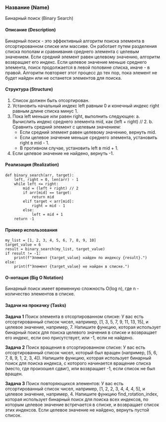 ### Название (Name)
Бинарный поиск (Binary Search)

#### Описание (Description)
Бинарный поиск - это эффективный алгоритм поиска элемента в отсортированном списке или массиве. Он работает путем разделения списка пополам и сравнивания среднего элемента с целевым значением. Если средний элемент равен целевому значению, алгоритм возвращает его индекс. Если целевое значение меньше среднего элемента, поиск продолжается в левой половине списка, иначе - в правой. Алгоритм повторяет этот процесс до тех пор, пока элемент не будет найден или не останется элементов для поиска.

#### Структура (Structure)
1. Список должен быть отсортирован.
2. Установить начальный индекс left равным 0 и конечный индекс right равным длине списка минус 1.
3. Пока left меньше или равен right, выполнить следующее:
    a. Вычислить индекс среднего элемента mid, как (left + right) // 2.
    b. Сравнить средний элемент с целевым значением:
    - Если средний элемент равен целевому значению, вернуть mid.
    - Если целевое значение меньше среднего элемента, установить right в mid - 1.
    - В противном случае, установить left в mid + 1.
4. Если целевое значение не найдено, вернуть -1.
#### Реализация (Realization)
```
def binary_search(arr, target):
    left, right = 0, len(arr) - 1
    while left <= right:
        mid = (left + right) // 2
        if arr[mid] == target:
            return mid
        elif target < arr[mid]:
            right = mid - 1
        else:
            left = mid + 1
    return -1
```

#### Пример использования
```
my_list = [1, 2, 3, 4, 5, 6, 7, 8, 9, 10]
target_value = 6
result = binary_search(my_list, target_value)
if result != -1:
    print(f"Элемент {target_value} найден по индексу {result}.")
else:
    print(f"Элемент {target_value} не найден в списке.")
```

#### О-нотация (Big O Notation)
Бинарный поиск имеет временную сложность O(log n), где n - количество элементов в списке.

#### Задачи на прокачку (Tasks)
**Задача 1**
Поиск элемента в отсортированном списке: У вас есть отсортированный список чисел, например, [1, 3, 5, 7, 9, 11, 13, 15], и целевое значение, например, 7. Напишите функцию, которая использует бинарный поиск для поиска целевого значения в списке и возвращает его индекс, если оно присутствует, или -1, если не найдено.

**Задача 2**
Поиск вращения в отсортированном списке: У вас есть отсортированный список чисел, который был вращен (например, [5, 6, 7, 8, 9, 1, 2, 3, 4]). Напишите функцию, которая использует бинарный поиск для поиска индекса, с которого начинается вращение списка (место, где произошел сдвиг), или возвращает -1, если список не был вращен.

**Задача 3**
Поиск повторяющихся элементов: У вас есть отсортированный список чисел, например, [1, 2, 2, 3, 4, 4, 4, 5], и целевое значение, например, 4. Напишите функцию find_rotation_index, которая использует бинарный поиск для поиска всех индексов, по которым целевое значение встречается в списке, и возвращает список этих индексов. Если целевое значение не найдено, вернуть пустой список.